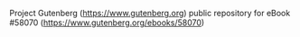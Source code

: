 Project Gutenberg (https://www.gutenberg.org) public repository for
eBook #58070 (https://www.gutenberg.org/ebooks/58070)
